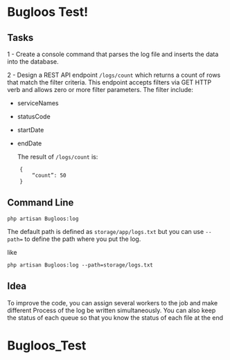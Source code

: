 # Bugloos Test!

Tasks
--------------------------------
1 - Create a console command that parses the log file and inserts the data into the database.

2 - Design a REST API endpoint `/logs/count` which returns a count of rows that match the filter criteria. This endpoint accepts filters via GET HTTP verb and allows zero or more filter parameters.
The filter include:
- serviceNames
- statusCode
- startDate
- endDate

	The result of `/logs/count` is:
```
	{
		“count”: 50
	}
```





Command Line 
--------------------------------

```
php artisan Bugloos:log 
```
The default path is defined as `storage/app/logs.txt` but you can use `--path=` to define the path where you put the log.

like
```
php artisan Bugloos:log --path=storage/logs.txt
```





Idea
--------------
To improve the code, you can assign several workers to the job and make different Process of the log be written simultaneously. 
You can also keep the status of each queue so that you know the status of each file at the end
# Bugloos_Test
